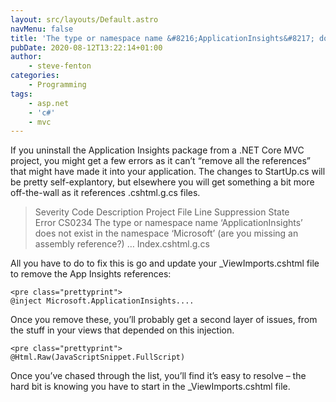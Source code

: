 ```yaml
---
layout: src/layouts/Default.astro
navMenu: false
title: 'The type or namespace name &#8216;ApplicationInsights&#8217; does not exist in the namespace &#8216;Microsoft&#8217;'
pubDate: 2020-08-12T13:22:14+01:00
author:
    - steve-fenton
categories:
    - Programming
tags:
    - asp.net
    - 'c#'
    - mvc
---
```


If you uninstall the Application Insights package from a .NET Core MVC project, you might get a few errors as it can’t “remove all the references” that might have made it into your application. The changes to StartUp.cs will be pretty self-explantory, but elsewhere you will get something a bit more off-the-wall as it references .cshtml.g.cs files.

> Severity Code Description Project File Line Suppression State  
> Error CS0234 The type or namespace name ‘ApplicationInsights’ does not exist in the namespace ‘Microsoft’ (are you missing an assembly reference?) … Index.cshtml.g.cs

All you have to do to fix this is go and update your \_ViewImports.cshtml file to remove the App Insights references:

```
<pre class="prettyprint">
@inject Microsoft.ApplicationInsights....
```
Once you remove these, you’ll probably get a second layer of issues, from the stuff in your views that depended on this injection.

```
<pre class="prettyprint">
@Html.Raw(JavaScriptSnippet.FullScript)
```
Once you’ve chased through the list, you’ll find it’s easy to resolve – the hard bit is knowing you have to start in the \_ViewImports.cshtml file.